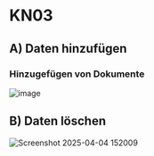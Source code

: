 # KN03

## A) Daten hinzufügen

### Hinzugefügen von Dokumente
![image](https://github.com/user-attachments/assets/3743f952-43c1-4854-aa5b-dc8a8d295eb2)

## B) Daten löschen
![Screenshot 2025-04-04 152009](https://github.com/user-attachments/assets/0051b171-9d65-4d26-bbd5-7d0b8dfadce8)
